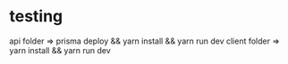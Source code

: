 # testing

api folder => prisma deploy && yarn install  && yarn run dev
client folder => yarn install && yarn run dev
